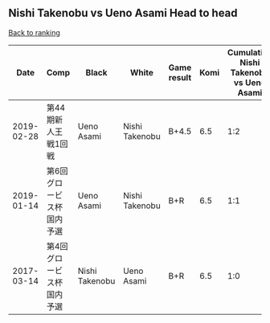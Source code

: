 ## Nishi Takenobu vs Ueno Asami Head to head

[Back to ranking](../../index.md)




| **Date** | **Comp** | **Black** | **White** | **Game result** | **Komi** | **Cumulative Nishi Takenobu vs Ueno Asami** | **Nishi Takenobu streak** | **Ueno Asami streak** | 
| --- | --- | --- | --- | --- | --- | --- | --- | --- |
| 2019-02-28 | 第44期新人王戦1回戦 | Ueno Asami | Nishi Takenobu | B+4.5 | 6.5 | 1:2 | 0 | 2 | 
| 2019-01-14 | 第6回グロービス杯国内予選 | Ueno Asami | Nishi Takenobu | B+R | 6.5 | 1:1 | 0 | 1 | 
| 2017-03-14 | 第4回グロービス杯国内予選 | Nishi Takenobu | Ueno Asami | B+R | 6.5 | 1:0 | 1 | 0 |




